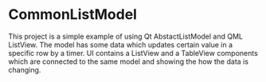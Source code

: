# CommonListModel
This project is a simple example of using Qt AbstactListModel and QML ListView. 
The model has some data which updates certain value in a specific row by a timer. 
UI contains a ListView and a TableView components which are connected to the same model and showing the how the data is changing.
